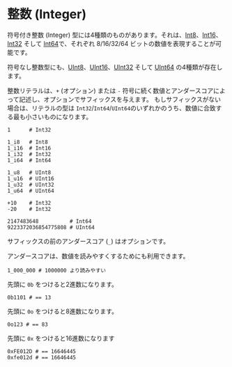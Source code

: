 # 整数 (Integer)

符号付き整数 (Integer) 型には4種類のものがあります。それは、[Int8](http://crystal-lang.org/api/Int8.html)、[Int16](http://crystal-lang.org/api/Int16.html)、[Int32](http://crystal-lang.org/api/Int32.html) そして [Int64](http://crystal-lang.org/api/Int64.html)で、それぞれ 8/16/32/64 ビットの数値を表現することが可能です。

符号なし整数型にも、[UInt8](http://crystal-lang.org/api/UInt8.html)、[UInt16](http://crystal-lang.org/api/UInt16.html)、[UInt32](http://crystal-lang.org/api/UInt32.html) そして [UInt64](http://crystal-lang.org/api/UInt64.html) の4種類が存在します。

整数リテラルは、`+` (オプション) または `-` 符号に続く数値とアンダースコアによって記述し、オプションでサフィックスを与えます。
もしサフィックスがない場合は、リテラルの型は `Int32`/`Int64`/`UInt64`のいずれかのうち、数値に合致する最も小さいものになります。

```crystal
1      # Int32

1_i8   # Int8
1_i16  # Int16
1_i32  # Int32
1_i64  # Int64

1_u8   # UInt8
1_u16  # UInt16
1_u32  # UInt32
1_u64  # UInt64

+10    # Int32
-20    # Int32

2147483648          # Int64
9223372036854775808 # UInt64
```

サフィックスの前のアンダースコア (`_`) はオプションです。

アンダースコアは、数値を読みやすくするためにも利用できます。

```crystal
1_000_000 # 1000000 より読みやすい
```

先頭に `0b` をつけると2進数になります。

```crystal
0b1101 # == 13
```

先頭に `0o` をつけると8進数になります。

```crystal
0o123 # == 83
```

先頭に `0x` をつけると16進数になります

```crystal
0xFE012D # == 16646445
0xfe012d # == 16646445
```
